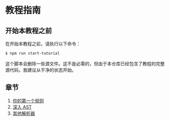 # 教程指南

## 开始本教程之前

在开始本教程之前，请执行以下命令：

```sh
$ npm run start-tutorial
```

这个脚本会删除一些源文件。这不是必需的，但由于本仓库已经包含了教程的完整源代码，我建议从干净的状态开始。

## 章节

1. [你的第一个规则](./10_your_first_rule/README.md)
1. [深入 AST](./20_dive_into_ast/README.md)
1. [其他解析器](./30_other_parsers/README.md)
